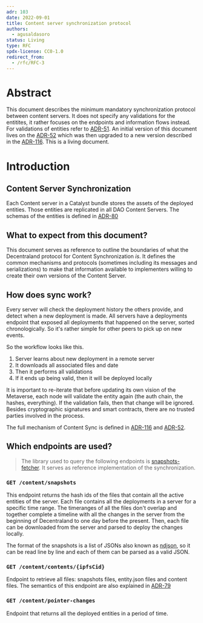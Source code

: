 ```yaml
---
adr: 103
date: 2022-09-01
title: Content server synchronization protocol
authors:
  - agusaldasoro
status: Living
type: RFC
spdx-license: CC0-1.0
redirect_from:
  - /rfc/RFC-3
---
```


# Abstract

This document describes the minimum mandatory synchronization protocol between content servers. It does not specify any validations for the entitites, it rather focuses on the endpoints and information flows instead. For validations of entities refer to [ADR-51](/adr/ADR-51). An initial version of this document lives on the [ADR-52](/adr/ADR-52) which was then upgraded to a new version described in the [ADR-116](/adr/ADR-116). This is a living document.

# Introduction

## Content Server Synchronization

Each Content server in a Catalyst bundle stores the assets of the deployed entities. Those entities are replicated in all DAO Content Servers. The schemas of the entities is defined in [ADR-80](/adr/ADR-80)

## What to expect from this document?

This document serves as reference to outline the boundaries of what the Decentraland protocol for Content Synchronization _is_. It defines the common mechanisms and protocols (sometimes including its messages and serializations) to make that information available to implementers willing to create their own versions of the Content Server.

## How does sync work?

Every server will check the deployment history the others provide, and detect when a new deployment is made. All servers have a deployments endpoint that exposed all deployments that happened on the server, sorted chronologically. So it's rather simple for other peers to pick up on new events.

So the workflow looks like this.

1. Server learns about new deployment in a remote server
2. It downloads all associated files and date
3. Then it performs all validations
4. If it ends up being valid, then it will be deployed locally

It is important to re-iterate that before updating its own vision of the Metaverse, each node will validate the entity again (the auth chain, the hashes, everything). If the validation fails, then that change will be ignored. Besides cryptographic signatures and smart contracts, there are no trusted parties involved in the process.

The full mechanism of Content Sync is defined in [ADR-116](/adr/ADR-116) and [ADR-52](/adr/ADR-52).

## Which endpoints are used?

> The library used to query the following endpoints is [snapshots-fetcher](https://github.com/decentraland/snapshots-fetcher). It serves as reference implementation of the synchronization.

### `GET /content/snapshots`

This endpoint returns the hash ids of the files that contain all the active entities of the server. Each file contains all the deployments in a server for a specific time range. The timeranges of all the files don't overlap and together complete a timeline with all the changes in the server from the beginning of Decentraland to one day before the present. Then, each file can be downloaded from the server and parsed to deploy the changes locally.

The format of the snapshots is a list of JSONs also known as [ndjson](http://ndjson.org/), so it can be read line by line and each of them can be parsed as a valid JSON.

### `GET /content/contents/{ipfsCid}`

Endpoint to retrieve all files: snapshots files, entity.json files and content files. The semantics of this endpoint are also explained in [ADR-79](/adr/ADR-79)

### `GET /content/pointer-changes`

Endpoint that returns all the deployed entities in a period of time.
